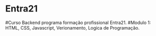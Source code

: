 # Entra21

#Curso Backend programa formação profissional Entra21.
#Modulo 1: HTML, CSS, Javascript, Verionamento, Logica de Programação.
